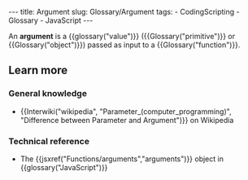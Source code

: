 --- title: Argument slug: Glossary/Argument tags: - CodingScripting - Glossary - JavaScript ---

An **argument** is a {{glossary("value")}} ({{Glossary("primitive")}} or {{Glossary("object")}}) passed as input to a {{Glossary("function")}}.

## Learn more

### General knowledge

- {{Interwiki("wikipedia", "Parameter\_(computer\_programming)", "Difference between Parameter and Argument")}} on Wikipedia

### Technical reference

- The {{jsxref("Functions/arguments","arguments")}} object in {{glossary("JavaScript")}}
